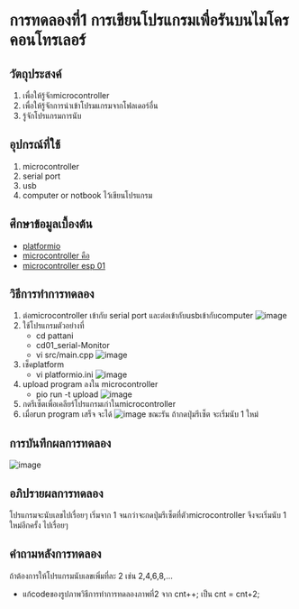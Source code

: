 # การทดลองที่1 การเขียนโปรแกรมเพื่อรันบนไมโครคอนโทรเลอร์

## วัตถุประสงค์
1. เพื่อให้รู้จักmicrocontroller
2. เพื่อให้รู้จักการนำเข้าโปรมแกรมจากโฟลเดอร์อื่น
3. รู้จักโปรแกรมการนับ
## อุปกรณ์ที่ใช้
1. microcontroller
2. serial port
3. usb
4. computer or notbook ไว้เขียนโปรแกรม
## ศึกษาข้อมูลเบื้องต้น
* [platformio](https://platformio.org/)
* [microcontroller คือ](https://thiti.dev/blog/28/)
* [microcontroller esp 01](http://fitrox.lnwshop.com/article/28/esp8266-ตอนที่-1-รู้จักกับ-esp8266)
## วิธีการทำการทดลอง
1. ต่อmicrocontroller เข้ากับ serial port และต่อเข้ากับusbเข้ากับcomputer
![image](https://user-images.githubusercontent.com/80880831/112207698-08521e00-8c4a-11eb-91ac-cbd2f51c7ba8.jpeg)
2. ใช้โปรแกรมตัวอย่างที่
   * cd pattani
   * cd01_serial-Monitor
   * vi src/main.cpp
![image](https://user-images.githubusercontent.com/80880831/112208268-c1b0f380-8c4a-11eb-9dcd-1879c467f325.png)
3. เช็คplatform
   * vi platformio.ini
![image](https://user-images.githubusercontent.com/80880831/112208539-0c327000-8c4b-11eb-97f7-53ddd73a8ea2.png)
4. upload program ลงใน microcontroller
   * pio run -t upload
![image](https://user-images.githubusercontent.com/80880831/112208773-50257500-8c4b-11eb-9f3f-524d79f5eaa6.png)
5. กดรีเซ็ตเพื่อเคลียร์โปรแกรมเก่าในmicrocontroller
6. เมื่อrun program เสร็จ จะได้
![image](https://user-images.githubusercontent.com/80880831/112209081-a8f50d80-8c4b-11eb-9762-929f1a53e0bb.png)
ขณะรัน ถ้ากดปุ่มรีเซ็ต จะเริ่มนับ 1 ใหม่
## การบันทึกผลการทดลอง
![image](https://user-images.githubusercontent.com/80880831/112209687-4d774f80-8c4c-11eb-8c5e-4d5aab8e82e0.jpeg)
## อภิปรายผลการทดลอง
โปรแกรมจะนับเลขไปเรื่อยๆ เริ่มจาก 1 จนกว่าจะกดปุ่มรีเซ็ตที่ตัวmicrocontroller จึงจะเริ่มนับ 1 ใหม่อีกครั้ง ไปเรื่อยๆ
## คำถามหลังการทดลอง
ถ้าต้องการให้โปรแกรมนับเลขเพิ่มที่ละ 2 เช่น 2,4,6,8,...
 * แก้codeของรูปภาพวิธีการทำการทดลองภาพที่2 จาก cnt++; เป็น cnt = cnt+2;

